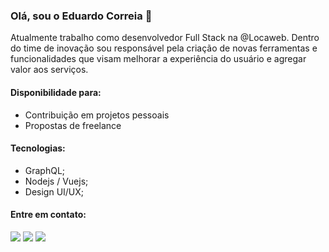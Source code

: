 ### Olá, sou o Eduardo Correia 👋

<p align="left"> 
  Atualmente trabalho como desenvolvedor Full Stack na @Locaweb. Dentro do time de inovação sou responsável pela criação de novas ferramentas e funcionalidades que visam melhorar a experiência do usuário e agregar valor aos serviços.
</p>

#### Disponibilidade para:

- Contribuição em projetos pessoais
- Propostas de freelance

#### Tecnologias:

- GraphQL;
- Nodejs / Vuejs;
- Design UI/UX;

#### Entre em contato:

<p align="left">
  <a href="https://www.instagram.com/euduzz/" alt="Instagram">
  <img src="https://img.shields.io/badge/-Instagram-DF0174?style=for-the-badge&logo=instagram&logoColor=white&link=https://www.instagram.com/euduzz/"/></a>
  
  <a href="https://www.linkedin.com/in/euduzz" alt="Linkedin">
  <img src="https://img.shields.io/badge/-Linkedin-0e76a8?style=for-the-badge&logo=Linkedin&logoColor=white&link=https://www.linkedin.com/in/euduzz" /></a>

  <a href="https://www.facebook.com/euduzz/" alt="Facebook">
  <img src="https://img.shields.io/badge/-Facebook-3b5998?style=for-the-badge&logo=facebook&logoColor=white&link=https://www.facebook.com/euduzz/"/></a>
</p>

